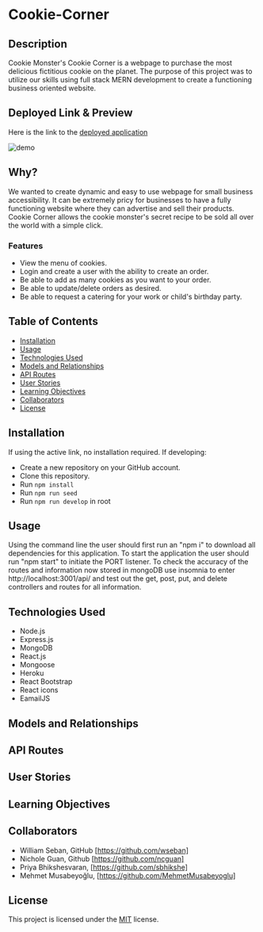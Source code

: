 # Cookie-Corner

## Description

Cookie Monster's Cookie Corner is a webpage to purchase the most delicious fictitious cookie on the planet.  The purpose of this project was to utilize our skills using full stack MERN development to create a functioning business oriented website.

## Deployed Link & Preview

Here is the link to the [deployed application](https://cm-cookie-corner.herokuapp.com/)

![demo]()

## Why?

We wanted to create dynamic and easy to use webpage for small business accessibility.  It can be extremely pricy for businesses to have a fully functioning website where they can advertise and sell their products.  Cookie Corner allows the cookie monster's secret recipe to be sold all over the world with a simple click. 

### Features

- View the menu of cookies.
- Login and create a user with the ability to create an order.
- Be able to add as many cookies as you want to your order.
- Be able to update/delete orders as desired.
- Be able to request a catering for your work or child's birthday party.

## Table of Contents

- [Installation](#installation)
- [Usage](#usage)
- [Technologies Used](#technologies-used)
- [Models and Relationships](#models-and-relationships)
- [API Routes](#api-routes)
- [User Stories](#user-stories)
- [Learning Objectives](#learning-objectives)
- [Collaborators](#collaborators)
- [License](#license)

## Installation
If using the active link, no installation required.
If developing:
- Create a new repository on your GitHub account.
- Clone this repository.
- Run `npm install`
- Run `npm run seed`
- Run `npm run develop` in root

## Usage

Using the command line the user should first run an "npm i" to download all dependencies for this application.  To start the application the user should run "npm start" to initiate the PORT listener.  To check the accuracy of the routes and information now stored in mongoDB use insomnia to enter http://localhost:3001/api/ and test out the get, post, put, and delete controllers and routes for all information.  

## Technologies Used

- Node.js
- Express.js
- MongoDB
- React.js
- Mongoose
- Heroku
- React Bootstrap
- React icons
- EamailJS

## Models and Relationships


## API Routes


## User Stories


## Learning Objectives


## Collaborators

- William Seban, GitHub [https://github.com/wseban]
- Nichole Guan, Github [https://github.com/ncguan]
- Priya Bhikshesvaran, [https://github.com/sbhikshe]
- Mehmet Musabeyoğlu, [https://github.com/MehmetMusabeyoglu]

## License

This project is licensed under the [MIT](./LICENSE) license.
